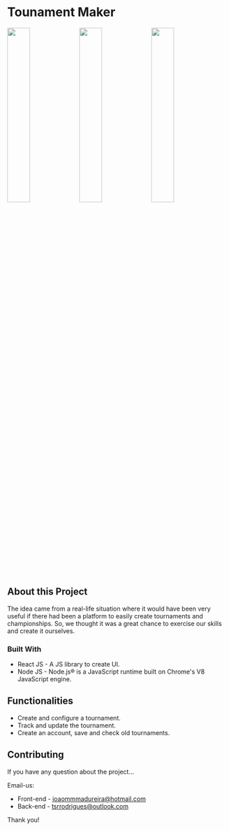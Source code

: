 # Tounament Maker

<img src="https://user-images.githubusercontent.com/68616080/110393166-da18ef80-8048-11eb-97ae-791a655d64f4.png" width="32%"> <img src="https://user-images.githubusercontent.com/68616080/110393133-ce2d2d80-8048-11eb-89bc-b5b47a8fa8ee.png" width="32%">
<img src="https://user-images.githubusercontent.com/68616080/110393110-c1a8d500-8048-11eb-9132-b105a2d37c55.png" width="32%">

## About this Project

The idea came from a real-life situation where it would have been very useful if there had been a platform to easily create tournaments and championships. So, we thought it was a great chance to exercise our skills and create it ourselves.

### Built With

- React JS - A JS library to create UI.
- Node JS - Node.js® is a JavaScript runtime built on Chrome's V8 JavaScript engine.

## Functionalities

- Create and configure a tournament.
- Track and update the tournament.
- Create an account, save and check old tournaments.

## Contributing
If you have any question about the project...

Email-us:

- Front-end - joaommmadureira@hotmail.com
- Back-end - tsrrodrigues@outlook.com

Thank you!
